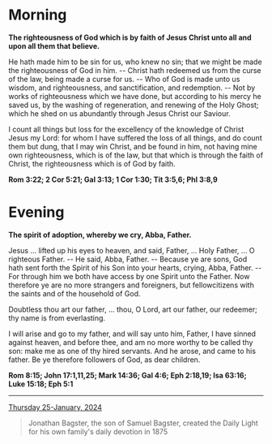 # Morning

**The righteousness of God which is by faith of Jesus Christ unto all and upon all them that believe.**
 
He hath made him to be sin for us, who knew no sin; that we might be made the righteousness of God in him. -- Christ hath redeemed us from the curse of the law, being made a curse for us. -- Who of God is made unto us wisdom, and righteousness, and sanctification, and redemption. -- Not by works of righteousness which we have done, but according to his mercy he saved us, by the washing of regeneration, and renewing of the Holy Ghost; which he shed on us abundantly through Jesus Christ our Saviour.
 
I count all things but loss for the excellency of the knowledge of Christ Jesus my Lord: for whom I have suffered the loss of all things, and do count them but dung, that I may win Christ, and be found in him, not having mine own righteousness, which is of the law, but that which is through the faith of Christ, the righteousness which is of God by faith.  

**Rom 3:22; 2 Cor 5:21; Gal 3:13; 1 Cor 1:30; Tit 3:5,6; Phl 3:8,9**

# Evening

**The spirit of adoption, whereby we cry, Abba, Father.**
 
Jesus ... lifted up his eyes to heaven, and said, Father, ... Holy Father, ... O righteous Father. -- He said, Abba, Father. -- Because ye are sons, God hath sent forth the Spirit of his Son into your hearts, crying, Abba, Father. -- For through him we both have access by one Spirit unto the Father. Now therefore ye are no more strangers and foreigners, but fellowcitizens with the saints and of the household of God.
 
Doubtless thou art our father, ... thou, O Lord, art our father, our redeemer; thy name is from everlasting.
 
I will arise and go to my father, and will say unto him, Father, I have sinned against heaven, and before thee, and am no more worthy to be called thy son: make me as one of thy hired servants. And he arose, and came to his father. Be ye therefore followers of God, as dear children.  

**Rom 8:15; John 17:1,11,25; Mark 14:36; Gal 4:6; Eph 2:18,19; Isa 63:16; Luke 15:18; Eph 5:1**

---

[Thursday 25-January, 2024](https://t.me/s/daily_light)

> Jonathan Bagster, the son of Samuel Bagster, created the Daily Light for his own family's daily devotion in 1875

